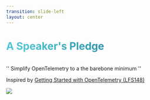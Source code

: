 ```yaml
---
transition: slide-left
layout: center
---
```


# A Speaker's Pledge

<br>
<v-click>
'' Simplify OpenTelemetry to a the barebone minimum ''
</v-click>
<br>
<v-click>

Inspired by [Getting Started with OpenTelemetry (LFS148)](https://trainingportal.linuxfoundation.org/learn/course/getting-started-with-opentelemetry-lfs148/)
</v-click>

<v-click><img src="https://media0.giphy.com/media/v1.Y2lkPTc5MGI3NjExbGgzNnJzM2d6NmQ2bWlxZThqYjFkdHVlOXlpZDZoN3EzcHE2eGE2aCZlcD12MV9pbnRlcm5hbF9naWZfYnlfaWQmY3Q9Zw/RiuNuM02n5VzEG5NwR/giphy.gif"></v-click>

<style>
h1 {
  background-color:  linear-gradient(180deg, #271817 0%, #27181700 100%);
  background-image: linear-gradient(45deg, #4EC5D4 10%, #146b8c 90%);
  background-size: 100%;
  -webkit-background-clip: text;
  -moz-background-clip: text;
  -webkit-text-fill-color: transparent;
  -moz-text-fill-color: transparent;
}
</style>

<!--
- A talk about OpenTelemetry
- KubeCon newbie
- yet working around it since 2020
- I wish somebody made this for me
-->

<!--
You can have `style` tags in markdown to override the style for the current page.
Learn more: https://sli.dev/guide/syntax#embedded-styles
-->
